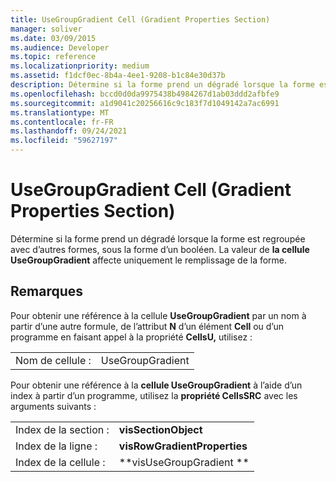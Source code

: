 ```yaml
---
title: UseGroupGradient Cell (Gradient Properties Section)
manager: soliver
ms.date: 03/09/2015
ms.audience: Developer
ms.topic: reference
ms.localizationpriority: medium
ms.assetid: f1dcf0ec-8b4a-4ee1-9208-b1c84e30d37b
description: Détermine si la forme prend un dégradé lorsque la forme est regroupée avec d’autres formes, sous la forme d’un booléen. La valeur de la cellule UseGroupGradient affecte uniquement le remplissage de la forme.
ms.openlocfilehash: bccd0d0da9975438b4984267d1ab03ddd2afbfe9
ms.sourcegitcommit: a1d9041c20256616c9c183f7d1049142a7ac6991
ms.translationtype: MT
ms.contentlocale: fr-FR
ms.lasthandoff: 09/24/2021
ms.locfileid: "59627197"
---
```

# <a name="usegroupgradient-cell-gradient-properties-section"></a>UseGroupGradient Cell (Gradient Properties Section)

Détermine si la forme prend un dégradé lorsque la forme est regroupée avec d’autres formes, sous la forme d’un booléen. La valeur de **la cellule UseGroupGradient** affecte uniquement le remplissage de la forme. 
  
## <a name="remarks"></a>Remarques

Pour obtenir une référence à la cellule **UseGroupGradient** par un nom à partir d’une autre formule, de l’attribut **N** d’un élément **Cell** ou d’un programme en faisant appel à la propriété **CellsU,** utilisez : 
  
|||
|:-----|:-----|
| Nom de cellule :  <br/> | UseGroupGradient  <br/> |
   
Pour obtenir une référence à la **cellule UseGroupGradient** à l’aide d’un index à partir d’un programme, utilisez la **propriété CellsSRC** avec les arguments suivants : 
  
|||
|:-----|:-----|
| Index de la section :  <br/> |**visSectionObject** <br/> |
| Index de la ligne :  <br/> |**visRowGradientProperties** <br/> |
| Index de la cellule :  <br/> |**visUseGroupGradient ** <br/> |
   

